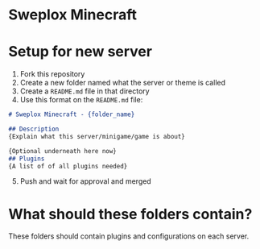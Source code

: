 # Sweplox Minecraft

# Setup for new server
1. Fork this repository
2. Create a new folder named what the server or theme is called
3. Create a `README.md` file in that directory
4. Use this format on the `README.md` file:
```md
# Sweplox Minecraft - {folder_name}

## Description
{Explain what this server/minigame/game is about}

{Optional underneath here now}
## Plugins
{A list of of all plugins needed}
```
5. Push and wait for approval and merged

# What should these folders contain?
These folders should contain plugins and configurations on each server.

#